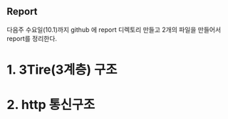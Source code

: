 ## Report
다음주 수요일(10.1)까지 github 에 report 디렉토리 만들고 2개의 파일을 만들어서 report를 정리한다.


# 1. 3Tire(3계층) 구조
# 2. http 통신구조
